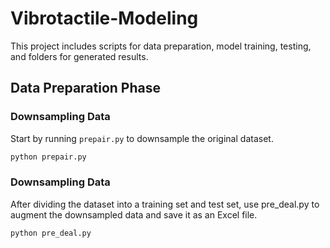 # Vibrotactile-Modeling

This project includes scripts for data preparation, model training, testing, and folders for generated results.

## Data Preparation Phase

### Downsampling Data

Start by running `prepair.py` to downsample the original dataset.
```bash
python prepair.py
```

### Downsampling Data
After dividing the dataset into a training set and test set, use pre_deal.py to augment the downsampled data and save it as an Excel file.
```bash
python pre_deal.py
```
